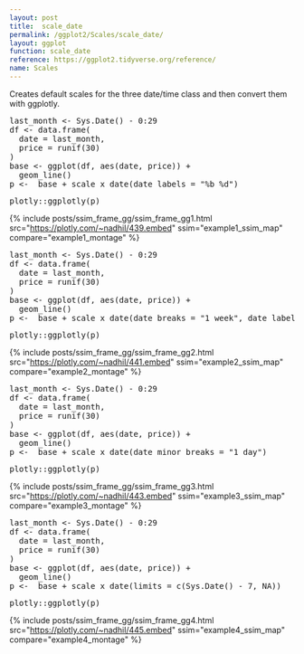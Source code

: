 ```yaml
---
layout: post
title:  scale_date
permalink: /ggplot2/Scales/scale_date/
layout: ggplot
function: scale_date
reference: https://ggplot2.tidyverse.org/reference/
name: Scales
---
```


Creates default scales for the three date/time class and then convert them with ggplotly.





<pre class="mcode">
last_month <- Sys.Date() - 0:29
df <- data.frame(
  date = last_month,
  price = runif(30)
)
base <- ggplot(df, aes(date, price)) +
  geom_line()
p <-  base + scale_x_date(date_labels = "%b %d")
</pre>


<pre class="mcode">
plotly::ggplotly(p)
</pre>

{% include posts/ssim_frame_gg/ssim_frame_gg1.html src="https://plotly.com/~nadhil/439.embed" ssim="example1_ssim_map" compare="example1_montage" %}








<pre class="mcode">
last_month <- Sys.Date() - 0:29
df <- data.frame(
  date = last_month,
  price = runif(30)
)
base <- ggplot(df, aes(date, price)) +
  geom_line()
p <-  base + scale_x_date(date_breaks = "1 week", date_labels = "%W")
</pre>


<pre class="mcode">
plotly::ggplotly(p)
</pre>

{% include posts/ssim_frame_gg/ssim_frame_gg2.html src="https://plotly.com/~nadhil/441.embed" ssim="example2_ssim_map" compare="example2_montage" %}







<pre class="mcode">
last_month <- Sys.Date() - 0:29
df <- data.frame(
  date = last_month,
  price = runif(30)
)
base <- ggplot(df, aes(date, price)) +
  geom_line()
p <-  base + scale_x_date(date_minor_breaks = "1 day")
</pre>


<pre class="mcode">
plotly::ggplotly(p)
</pre>

{% include posts/ssim_frame_gg/ssim_frame_gg3.html src="https://plotly.com/~nadhil/443.embed" ssim="example3_ssim_map" compare="example3_montage" %}







<pre class="mcode">
last_month <- Sys.Date() - 0:29
df <- data.frame(
  date = last_month,
  price = runif(30)
)
base <- ggplot(df, aes(date, price)) +
  geom_line()
p <-  base + scale_x_date(limits = c(Sys.Date() - 7, NA))
</pre>


<pre class="mcode">
plotly::ggplotly(p)
</pre>

{% include posts/ssim_frame_gg/ssim_frame_gg4.html src="https://plotly.com/~nadhil/445.embed" ssim="example4_ssim_map" compare="example4_montage" %}










